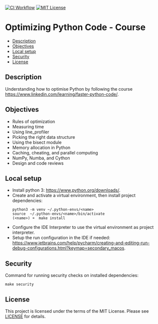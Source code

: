 [![CI Workflow](https://github.com/ariannasg/optimizing-python/workflows/CI%20Workflow/badge.svg)](https://github.com/ariannasg/optimizing-python/actions?query=workflow%3A%22CI+Workflow%22)
[![MIT License](https://img.shields.io/badge/License-MIT-green.svg)](LICENSE.md)

# Optimizing Python Code - Course

* [Description](#description)
* [Objectives](#objectives)
* [Local setup](#local-setup)
* [Security](#security)
* [License](#license)

## Description
Understanding how to optimise Python by following the course https://www.linkedin.com/learning/faster-python-code/.

## Objectives
- Rules of optimization
- Measuring time
- Using line_profiler
- Picking the right data structure
- Using the bisect module
- Memory allocation in Python
- Caching, cheating, and parallel computing
- NumPy, Numba, and Cython
- Design and code reviews

## Local setup
- Install python 3: https://www.python.org/downloads/.
- Create and activate a virtual environment, then install project dependencies:
    ```
    python3 -m venv ~/.python-envs/<name>
    source  ~/.python-envs/<name>/bin/activate
    (<name>) ➜  make install
    ```
- Configure the IDE Interpreter to use the virtual environment as project interpreter.
- Setup the run configuration in the IDE if needed: https://www.jetbrains.com/help/pycharm/creating-and-editing-run-debug-configurations.html?keymap=secondary_macos.

## Security
Command for running security checks on installed dependencies:
```
make security
```

## License
This project is licensed under the terms of the MIT License.
Please see [LICENSE](LICENSE.md) for details.